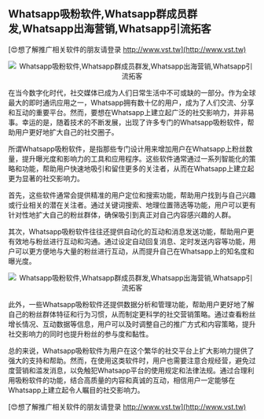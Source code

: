 ## **Whatsapp吸粉软件,Whatsapp群成员群发,Whatsapp出海营销,Whatsapp引流拓客**

[😍想了解推广相关软件的朋友请登录 http://www.vst.tw](http://www.vst.tw)

 <center><img src="https://vst.tw/MP4/tuiguang/png/8.png" alt="Whatsapp吸粉软件,Whatsapp群成员群发,Whatsapp出海营销,Whatsapp引流拓客"></center>

在当今数字化时代，社交媒体已成为人们日常生活中不可或缺的一部分。作为全球最大的即时通讯应用之一，Whatsapp拥有数十亿的用户，成为了人们交流、分享和互动的重要平台。然而，要想在Whatsapp上建立起广泛的社交影响力，并非易事。幸运的是，随着技术的不断发展，出现了许多专门的Whatsapp吸粉软件，帮助用户更好地扩大自己的社交圈子。

所谓Whatsapp吸粉软件，是指那些专门设计用来增加用户在Whatsapp上粉丝数量，提升曝光度和影响力的工具和应用程序。这些软件通常通过一系列智能化的策略和功能，帮助用户快速地吸引和留住更多的关注者，从而在Whatsapp上建立起更为显著的社交影响力。

首先，这些软件通常会提供精准的用户定位和搜索功能，帮助用户找到与自己兴趣或行业相关的潜在关注者。通过关键词搜索、地理位置筛选等功能，用户可以更有针对性地扩大自己的粉丝群体，确保吸引到真正对自己内容感兴趣的人群。

其次，Whatsapp吸粉软件往往还提供自动化的互动和消息发送功能，帮助用户更有效地与粉丝进行互动和沟通。通过设定自动回复消息、定时发送内容等功能，用户可以更方便地与大量的粉丝进行互动，从而提升自己在Whatsapp上的知名度和曝光度。

 <center><img src="https://vst.tw/MP4/tuiguang/png/3.png" alt="Whatsapp吸粉软件,Whatsapp群成员群发,Whatsapp出海营销,Whatsapp引流拓客"></center>

此外，一些Whatsapp吸粉软件还提供数据分析和管理功能，帮助用户更好地了解自己的粉丝群体特征和行为习惯，从而制定更科学的社交营销策略。通过查看粉丝增长情况、互动数据等信息，用户可以及时调整自己的推广方式和内容策略，提升社交影响力的同时也提升粉丝的参与度和黏性。

总的来说，Whatsapp吸粉软件为用户在这个繁华的社交平台上扩大影响力提供了强大的支持和帮助。然而，在使用这类软件时，用户也需要注意合规经营，避免过度营销和滥发消息，以免触犯Whatsapp平台的使用规定和法律法规。通过合理利用吸粉软件的功能，结合高质量的内容和真诚的互动，相信用户一定能够在Whatsapp上建立起令人瞩目的社交影响力。

[😍想了解推广相关软件的朋友请登录 http://www.vst.tw](http://www.vst.tw)



